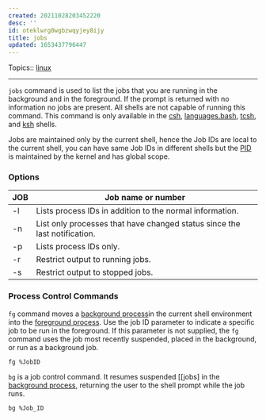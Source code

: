 ```yaml
---
created: 20211028203452220
desc: ''
id: oteklwrg0wgbzwqyjey8ijy
title: jobs
updated: 1653437796447
---
```

   
Topics::  [linux](../topics/linux.md)   
   
   
---   
   
`jobs` command is used to list the jobs that you are running in the background and in the foreground. If the prompt is returned with no information no jobs are present. All shells are not capable of running this command. This command is only available in the [csh](/not_created.md), [languages.bash](../devlog/languages.bash.md), [tcsh](/not_created.md), and [ksh](/not_created.md) shells.   
   
Jobs are maintained only by the current shell, hence the Job IDs are local to the current shell, you can have same Job IDs in different shells but the [PID](../devlog/pid.md) is maintained by the kernel and has global scope.   
   
### Options   
   
<table>   
<thead>   
<tr class="header">   
<th>JOB</th>   
<th>Job name or number</th>   
</tr>   
</thead>   
<tbody>   
<tr class="odd">   
<td>-l</td>   
<td>Lists process IDs in addition to the normal information.</td>   
</tr>   
<tr class="even">   
<td>-n</td>   
<td>List only processes that have changed status since the last notification.</td>   
</tr>   
<tr class="odd">   
<td>-p</td>   
<td>Lists process IDs only.</td>   
</tr>   
<tr class="even">   
<td>-r</td>   
<td>Restrict output to running jobs.</td>   
</tr>   
<tr class="odd">   
<td>-s</td>   
<td>Restrict output to stopped jobs.</td>   
</tr>   
</tbody>   
</table>   
   
### Process Control Commands   
   
`fg` command moves a [background process](../devlog/background%20process.md)in the current shell environment into the [foreground process](../devlog/foreground%20process.md). Use the job ID parameter to indicate a specific job to be run in the foreground. If this parameter is not supplied, the `fg` command uses the job most recently suspended, placed in the background, or run as a background job.   
   
`fg %JobID`   
   
`bg` is a job control command. It resumes suspended [[jobs] in the [background process](../devlog/background%20process.md), returning the user to the shell prompt while the job runs.   
   
`bg %Job_ID`